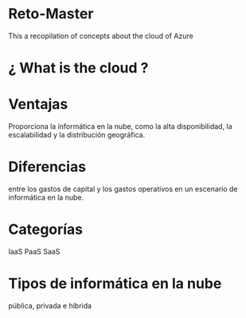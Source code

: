 # Reto-Master
This a recopilation of concepts about the cloud of Azure
# ¿ What is the cloud ?
# Ventajas
Proporciona la informática en la nube, como la alta disponibilidad, la escalabilidad y la distribución geográfica.
# Diferencias 
entre los gastos de capital y los gastos operativos en un escenario de informática en la nube.
# Categorías 
IaaS
PaaS
SaaS
# Tipos de informática en la nube
pública, privada e híbrida
